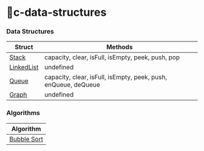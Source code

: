 # 🚀c-data-structures

### Data Structures

| Struct |  Methods |
| --- | --- |
| [Stack](stack) | capacity, clear, isFull, isEmpty, peek, push, pop |
| [LinkedList](linked-list) | undefined |
| [Queue](queue) | capacity, clear, isFull, isEmpty, peek, push, enQueue, deQueue |
| [Graph](graph) | undefined |

### Algorithms

| Algorithm |
| --- |
| [Bubble Sort](algorithms/bubble-sort)
